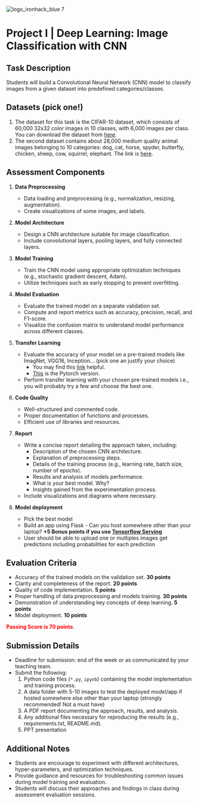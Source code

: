 ![logo_ironhack_blue 7](https://user-images.githubusercontent.com/23629340/40541063-a07a0a8a-601a-11e8-91b5-2f13e4e6b441.png)

# Project I | Deep Learning: Image Classification with CNN

## Task Description

Students will build a Convolutional Neural Network (CNN) model to classify images from a given dataset into predefined categories/classes.

## Datasets (pick one!)

1. The dataset for this task is the CIFAR-10 dataset, which consists of 60,000 32x32 color images in 10 classes, with 6,000 images per class. You can download the dataset from [here](https://www.cs.toronto.edu/~kriz/cifar.html).
2. The second dataset contains about 28,000 medium quality animal images belonging to 10 categories: dog, cat, horse, spyder, butterfly, chicken, sheep, cow, squirrel, elephant. The link is [here](https://www.kaggle.com/datasets/alessiocorrado99/animals10/data).

## Assessment Components

1. **Data Preprocessing**
   - Data loading and preprocessing (e.g., normalization, resizing, augmentation).
   - Create visualizations of some images, and labels.

2. **Model Architecture**
   - Design a CNN architecture suitable for image classification.
   - Include convolutional layers, pooling layers, and fully connected layers.

3. **Model Training**
   - Train the CNN model using appropriate optimization techniques (e.g., stochastic gradient descent, Adam).
   - Utilize techniques such as early stopping to prevent overfitting.

4. **Model Evaluation**
   - Evaluate the trained model on a separate validation set.
   - Compute and report metrics such as accuracy, precision, recall, and F1-score.
   - Visualize the confusion matrix to understand model performance across different classes.

5. **Transfer Learning**
    - Evaluate the accuracy of your model on a pre-trained models like ImagNet, VGG16, Inception... (pick one an justify your choice)
        - You may find this [link](https://www.tensorflow.org/tutorials/images/transfer_learning_with_hub) helpful.
        - [This](https://pytorch.org/tutorials/beginner/transfer_learning_tutorial.html) is the Pytorch version.
    - Perform transfer learning with your chosen pre-trained models i.e., you will probably try a few and choose the best one.

5. **Code Quality**
   - Well-structured and commented code.
   - Proper documentation of functions and processes.
   - Efficient use of libraries and resources.

6. **Report**
   - Write a concise report detailing the approach taken, including:
     - Description of the chosen CNN architecture.
     - Explanation of preprocessing steps.
     - Details of the training process (e.g., learning rate, batch size, number of epochs).
     - Results and analysis of models performance.
     - What is your best model. Why?
     - Insights gained from the experimentation process.
   - Include visualizations and diagrams where necessary.
   
 7. **Model deployment**
     - Pick the best model 
     - Build an app using Flask - Can you host somewhere other than your laptop? **+5 Bonus points if you use [Tensorflow Serving](https://www.tensorflow.org/tfx/guide/serving)**
     - User should be able to upload one or multiples images get predictions including probabilities for each prediction
    

## Evaluation Criteria

- Accuracy of the trained models on the validation set. **30 points**
- Clarity and completeness of the report. **20 points**
- Quality of code implementation. **5 points**
- Proper handling of data preprocessing and models training. **30 points**
- Demonstration of understanding key concepts of deep learning. **5 points**
- Model deployment. **10 points**

 <span style="color:red; weight: bold">**Passing Score is 70 points**</span>.

## Submission Details

- Deadline for submission: end of the week or as communicated by your teaching team.
- Submit the following:
  1. Python code files (`*.py`, `ipynb`) containing the model implementation and training process.
  2. A data folder with 5-10 images to test the deployed model/app if hosted somewhere else other than your laptop (strongly recommended! Not a must have)
  2. A PDF report documenting the approach, results, and analysis.
  3. Any additional files necessary for reproducing the results (e.g., requirements.txt, README.md).
  4. PPT presentation

## Additional Notes

- Students are encourage to experiment with different architectures, hyper-parameters, and optimization techniques.
- Provide guidance and resources for troubleshooting common issues during model training and evaluation.
- Students will discuss their approaches and findings in class during assessment evaluation sessions.

